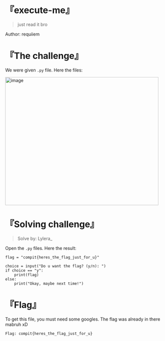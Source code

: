 # 『execute-me』
> just read it bro

Author: requiiem

# 『The challenge』

We were given `.py` file. Here the files:

<img width="490" height="410" alt="image" src="https://github.com/user-attachments/assets/0e0d9c62-33c3-4e32-933a-1e891e1a7856" />

# 『Solving challenge』
> Solve by: Lylera_

Open the `.py` files. Here the result:

```
flag = "compit{heres_the_flag_just_for_u}"

choice = input("Do u want the flag? (y/n): ")
if choice == "y":
    print(flag)
else:
    print("Okay, maybe next time!")
```

# 『Flag』

To get this file, you must need some googles. The flag was already in there mabruh xD

```
Flag: compit{heres_the_flag_just_for_u}
```
